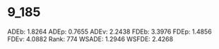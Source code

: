 # 9_185

ADEb: 1.8264
ADEp: 0.7655
ADEv: 2.2438
FDEb: 3.3976
FDEp: 1.4856
FDEv: 4.0882
Rank: 774
WSADE: 1.2946
WSFDE: 2.4268